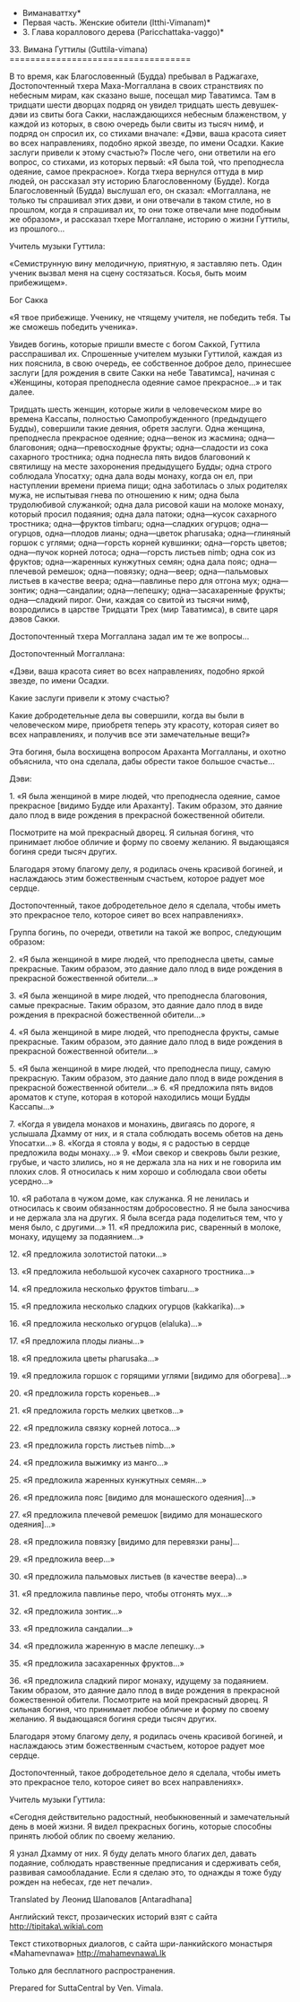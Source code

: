 * Виманаваттху*
* Первая часть\. Женские обители \(Itthi\-Vimanam\)*
* 3\. Глава кораллового дерева \(Paricchattaka\-vaggo\)*

33\. Вимана Гуттилы \(Guttila\-vimana\)
\=\=\=\=\=\=\=\=\=\=\=\=\=\=\=\=\=\=\=\=\=\=\=\=\=\=\=\=\=\=\=\=\=\=\=

В то время, как Благословенный \(Будда\) пребывал в Раджагахе, Достопочтенный тхера Маха\-Моггаллана в своих странствиях по небесным мирам, как сказано выше, посещал мир Таватимса\. Там в тридцати шести дворцах подряд он увидел тридцать шесть девушек\-дэви из свиты бога Сакки, наслаждающихся небесным блаженством, у каждой из которых, в свою очередь были свиты из тысяч нимф, и подряд он спросил их, со стихами вначале: «Дэви, ваша красота сияет во всех направлениях, подобно яркой звезде, по имени Осадхи\. Какие заслуги привели к этому счастью?» После чего, они ответили на его вопрос, со стихами, из которых первый: «Я была той, что преподнесла одеяние, самое прекрасное»\. Когда тхера вернулся оттуда в мир людей, он рассказал эту историю Благословенному \(Будде\)\. Когда Благословенный \(Будда\) выслушал его, он сказал: «Моггаллана, не только ты спрашивал этих дэви, и они отвечали в таком стиле, но в прошлом, когда я спрашивал их, то они тоже отвечали мне подобным же образом», и рассказал тхере Моггаллане, историю о жизни Гуттилы, из прошлого…

Учитель музыки Гуттила:

«Семиструнную вину мелодичную, приятную, я заставляю петь\. Один ученик вызвал меня на сцену состязаться\. Косья, быть моим прибежищем»\.

Бог Сакка

«Я твое прибежище\. Ученику, не чтящему учителя, не победить тебя\. Ты же сможешь победить ученика»\.

Увидев богинь, которые пришли вместе с богом Саккой, Гуттила расспрашивал их\. Спрошенные учителем музыки Гуттилой, каждая из них пояснила, в свою очередь, ее собственное доброе дело, принесшее заслуги \[для рождения в свите Сакки на небе Таватимса\], начиная с «Женщины, которая преподнесла одеяние самое прекрасное…» и так далее\.

Тридцать шесть женщин, которые жили в человеческом мире во времена Кассапы, полностью Самопробужденного \(предыдущего Будды\), совершили такие деяния, обретя заслуги\. Одна женщина, преподнесла прекрасное одеяние; одна—венок из жасмина; одна—благовония; одна—превосходные фрукты; одна—сладости из сока сахарного тростника; одна поднесла пять видов благовоний к святилищу на месте захоронения предыдущего Будды; одна строго соблюдала Упосатху; одна дала воды монаху, когда он ел, при наступлении времени приема пищи; одна заботилась о злых родителях мужа, не испытывая гнева по отношению к ним; одна была трудолюбивой служанкой; одна дала рисовой каши на молоке монаху, который просил подаяния; одна дала патоки; одна—кусок сахарного тростника; одна—фруктов timbaru; одна—сладких огурцов; одна—огурцов, одна—плодов лианы; одна—цветок pharusaka; одна—глиняный горшок с углями; одна—горсть корней кувшинки; одна—горсть цветов; одна—пучок корней лотоса; одна—горсть листьев nimb; одна сок из фруктов; одна—жаренных кунжутных семян; одна дала пояс; одна—плечевой ремешок; одна—повязку; одна—веер; одна—пальмовых листьев в качестве веера; одна—павлинье перо для отгона мух; одна—зонтик; одна—сандалии; одна—лепешку; одна—засахаренные фрукты; одна—сладкий пирог\. Они, каждая со свитой из тысячи нимф, возродились в царстве Тридцати Трех \(мир Таватимса\), в свите царя дэвов Сакки\.

Достопочтенный тхера Моггаллана задал им те же вопросы…

Достопочтенный Моггаллана:

«Дэви, ваша красота сияет во всех направлениях, подобно яркой звезде, по имени Осадхи\.

Какие заслуги привели к этому счастью?

Какие добродетельные дела вы совершили, когда вы были в человеческом мире, приобретя теперь эту красоту, которая сияет во всех направлениях, и получив все эти замечательные вещи?»

Эта богиня, была восхищена вопросом Араханта Моггалланы, и охотно объяснила, что она сделала, дабы обрести такое большое счастье…

Дэви:

1\. «Я была женщиной в мире людей, что преподнесла одеяние, самое прекрасное \[видимо Будде или Араханту\]\. Таким образом, это даяние дало плод в виде рождения в прекрасной божественной обители\.

Посмотрите на мой прекрасный дворец\. Я сильная богиня, что принимает любое обличие и форму по своему желанию\. Я выдающаяся богиня среди тысяч других\.

Благодаря этому благому делу, я родилась очень красивой богиней, и наслаждаюсь этим божественным счастьем, которое радует мое сердце\.

Достопочтенный, такое добродетельное дело я сделала, чтобы иметь это прекрасное тело, которое сияет во всех направлениях»\.

Группа богинь, по очереди, ответили на такой же вопрос, следующим образом:

2\. «Я была женщиной в мире людей, что преподнесла цветы, самые прекрасные\. Таким образом, это даяние дало плод в виде рождения в прекрасной божественной обители…»

3\. «Я была женщиной в мире людей, что преподнесла благовония, самые прекрасные\. Таким образом, это даяние дало плод в виде рождения в прекрасной божественной обители…»

4\. «Я была женщиной в мире людей, что преподнесла фрукты, самые прекрасные\. Таким образом, это даяние дало плод в виде рождения в прекрасной божественной обители…»

5\. «Я была женщиной в мире людей, что преподнесла пищу, самую прекрасную\. Таким образом, это даяние дало плод в виде рождения в прекрасной божественной обители…» 6\. «Я предложила пять видов ароматов к ступе, которая в которой находились мощи Будды Кассапы…»

7\. «Когда я увидела монахов и монахинь, двигаясь по дороге, я услышала Дхамму от них, и я стала соблюдать восемь обетов на день Упосатхи…» 8\. «Когда я стояла у воды, я с радостью в сердце предложила воды монаху…» 9\. «Мои свекор и свекровь были резкие, грубые, и часто злились, но я не держала зла на них и не говорила им плохих слов\. Я относилась к ним хорошо и соблюдала свои обеты усердно…»

10\. «Я работала в чужом доме, как служанка\. Я не ленилась и относилась к своим обязанностям добросовестно\. Я не была заносчива и не держала зла на других\. Я была всегда рада поделиться тем, что у меня было, с другими…» 11\. «Я предложила рис, сваренный в молоке, монаху, идущему за подаянием…»

12\. «Я предложила золотистой патоки…»

13\. «Я предложила небольшой кусочек сахарного тростника…»

14\. «Я предложила несколько фруктов timbaru…»

15\. «Я предложила несколько сладких огурцов \(kakkarika\)…»

16\. «Я предложила несколько огурцов \(elaluka\)…»

17\. «Я предложила плоды лианы…»

18\. «Я предложила цветы pharusaka…»

19\. «Я предложила горшок с горящими углями \[видимо для обогрева\]…»

20\. «Я предложила горсть кореньев…»

21\. «Я предложила горсть мелких цветков…»

22\. «Я предложила связку корней лотоса…»

23\. «Я предложила горсть листьев nimb…»

24\. «Я предложила выжимку из манго…»

25\. «Я предложила жаренных кунжутных семян…»

26\. «Я предложила пояс \[видимо для монашеского одеяния\]…»

27\. «Я предложила плечевой ремешок \[видимо для монашеского одеяния\]…»

28\. «Я предложила повязку \[видимо для перевязки раны\]…

29\. «Я предложила веер…»

30\. «Я предложила пальмовых листьев \(в качестве веера\)…»

31\. «Я предложила павлинье перо, чтобы отгонять мух…»

32\. «Я предложила зонтик…»

33\. «Я предложила сандалии…»

34\. «Я предложила жаренную в масле лепешку…»

35\. «Я предложила засахаренных фруктов…»

36\. «Я предложила сладкий пирог монаху, идущему за подаянием\. Таким образом, это даяние дало плод в виде рождения в прекрасной божественной обители\. Посмотрите на мой прекрасный дворец\. Я сильная богиня, что принимает любое обличие и форму по своему желанию\. Я выдающаяся богиня среди тысяч других\.

Благодаря этому благому делу, я родилась очень красивой богиней, и наслаждаюсь этим божественным счастьем, которое радует мое сердце\.

Достопочтенный, такое добродетельное дело я сделала, чтобы иметь это прекрасное тело, которое сияет во всех направлениях»\.

Учитель музыки Гуттила:

«Сегодня действительно радостный, необыкновенный и замечательный день в моей жизни\. Я видел прекрасных богинь, которые способны принять любой облик по своему желанию\.

Я узнал Дхамму от них\. Я буду делать много благих дел, давать подаяние, соблюдать нравственные предписания и сдерживать себя, развивая самообладание\. Если я сделаю это, то однажды я тоже буду рожден на небесах, где нет печали»\.

Translated by Леонид Шаповалов \[Antaradhana\]

Английский текст, прозаических историй взят с сайта <http://tipitaka\.wikia\.com>

Текст стихотворных диалогов, с сайта шри\-ланкийского монастыря «Mahamevnawa» <http://mahamevnawa\.lk>

Только для бесплатного распространения\.

Prepared for SuttaCentral by Ven\. Vimala\.